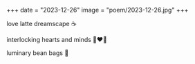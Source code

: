 +++
date = "2023-12-26"
image = "poem/2023-12-26.jpg"
+++

love latte dreamscape ☕️

interlocking hearts and minds 👩‍❤️‍👨

luminary bean bags 🫘

